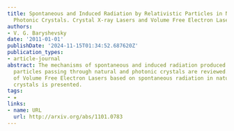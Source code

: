 ```yaml
---
title: Spontaneous and Induced Radiation by Relativistic Particles in Natural and
  Photonic Crystals. Crystal X-ray Lasers and Volume Free Electron Lasers (VFEL)
authors:
- V. G. Baryshevsky
date: '2011-01-01'
publishDate: '2024-11-15T01:34:52.687620Z'
publication_types:
- article-journal
abstract: The mechanisms of spontaneous and induced radiation produced by relativistic
  particles passing through natural and photonic crystals are reviewed. The theory
  of Volume Free Electron Lasers based on spontaneous radiation in natural and photonic
  crystals is presented.
tags:
- ★
links:
- name: URL
  url: http://arxiv.org/abs/1101.0783
---
```

